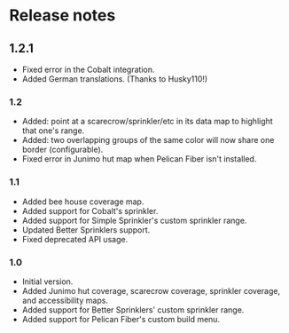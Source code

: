 # Release notes
## 1.2.1
* Fixed error in the Cobalt integration.
* Added German translations. (Thanks to Husky110!)

### 1.2
* Added: point at a scarecrow/sprinkler/etc in its data map to highlight that one's range.
* Added: two overlapping groups of the same color will now share one border (configurable).
* Fixed error in Junimo hut map when Pelican Fiber isn't installed.

### 1.1
* Added bee house coverage map.
* Added support for Cobalt's sprinkler.
* Added support for Simple Sprinkler's custom sprinkler range.
* Updated Better Sprinklers support.
* Fixed deprecated API usage.

### 1.0
* Initial version.
* Added Junimo hut coverage, scarecrow coverage, sprinkler coverage, and accessibility maps.
* Added support for Better Sprinklers' custom sprinkler range.
* Added support for Pelican Fiber's custom build menu.
